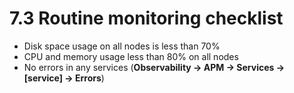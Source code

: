 # 7.3 Routine monitoring checklist

* Disk space usage on all nodes is less than 70%
* CPU and memory usage less than 80% on all nodes
* No errors in any services (**Observability -> APM -> Services -> \[service] -> Errors**)
